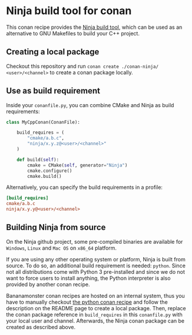 Ninja build tool for conan
==========================

This conan recipe provides the [Ninja build tool](https://ninja-build.org/),
which can be used as an alternative to GNU Makefiles to build your C++ project.

Creating a local package
------------------------

Checkout this repository and run `conan create ./conan-ninja/ <user>/<channel>`
to create a conan package locally.

Use as build requirement
------------------------

Inside your `conanfile.py`, you can combine CMake and Ninja as build requirements:

```python
class MyCppConan(ConanFile):

    build_requires = (
        "cmake/a.b.c",
        "ninja/x.y.z@<user>/<channel>"
    )

    def build(self):
        cmake = CMake(self, generator="Ninja")
        cmake.configure()
        cmake.build()
```

Alternatively, you can specify the build requirements in a profile:

```ini
[build_requires]
cmake/a.b.c
ninja/x.y.y@<user>/<channel>
```

Building Ninja from source
--------------------------

On the Ninja github project, some pre-compiled binaries are available
for ``Windows``, ``Linux`` and ``Mac OS`` on ``x86_64`` platform.

If you are using any other operating system or platform, Ninja is built from
source. To do so, an additional build requirement is needed: ``python``.
Since not all distributions come with Python 3 pre-installed and since we
do not want to force users to install anything, the Python interpreter
is also provided by another conan recipe.

Bananamonster conan recipes are hosted on an internal system, thus you
have to manually checkout [the python conan recipe](https://github.com/rakai93/conan-python)
and follow the description on the README page to create a local package.
Then, replace the conan package reference in ``build_requires`` in this
``conanfile.py`` with your local user and channel. Afterwards, the Ninja
conan package can be created as described above.
